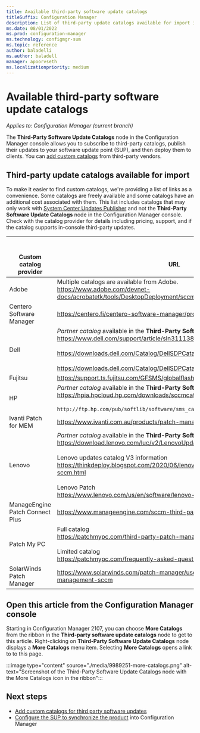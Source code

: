 ```yaml
---
title: Available third-party software update catalogs
titleSuffix: Configuration Manager
description: List of third-party update catalogs available for import into Configuration Manager
ms.date: 08/01/2022
ms.prod: configuration-manager
ms.technology: configmgr-sum
ms.topic: reference
author: baladelli
ms.author: baladell
manager: apoorvseth
ms.localizationpriority: medium
---
```


# Available third-party software update catalogs

*Applies to: Configuration Manager (current branch)*

The **Third-Party Software Update Catalogs** node in the Configuration Manager console allows you to subscribe to third-party catalogs, publish their updates to your software update point (SUP), and then deploy them to clients. You can [add custom catalogs](third-party-software-updates.md#add-a-custom-catalog) from third-party vendors. 

## Third-party update catalogs available for import
<!--9989251-->
To make it easier to find custom catalogs, we're providing a list of links as a convenience. Some catalogs are freely available and some catalogs have an additional cost associated with them. This list includes catalogs that may only work with [System Center Updates Publisher](../tools/updates-publisher.md) and not the **Third-Party Software Update Catalogs** node in the Configuration Manager console. Check with the catalog provider for details including pricing, support, and if the catalog supports in-console third-party updates.

|</br></br>Custom catalog provider|</br></br> URL|
|--|--|
|Adobe | Multiple catalogs are available from Adobe. </br>  https://www.adobe.com/devnet-docs/acrobatetk/tools/DesktopDeployment/sccm.html |
|Centero Software Manager| https://centero.fi/centero-software-manager/product-editions/#csm-for-mecm |
|Dell| *Partner catalog* available in the **Third-Party Software Update Catalogs** node </br> https://www.dell.com/support/article/sln311138/ </br></br> https://downloads.dell.com/Catalog/DellSDPCatalogPC.cab </br></br>https://downloads.dell.com/Catalog/DellSDPCatalog.cab |
|Fujitsu| https://support.ts.fujitsu.com/GFSMS/globalflash/FJSVUMCatalogForSCCM.cab |
|HP| *Partner catalog* available in the **Third-Party Software Update Catalogs** node <br> https://hpia.hpcloud.hp.com/downloads/sccmcatalog/HpCatalogForSms.latest.cab</br></br> `http://ftp.hp.com/pub/softlib/software/sms_catalog/HpCatalogForSms.latest.cab` |
|Ivanti Patch for MEM | https://www.ivanti.com.au/products/patch-management-for-mem |
|Lenovo | *Partner catalog* available in the **Third-Party Software Update Catalogs** node </br> https://download.lenovo.com/luc/v2/LenovoUpdatesCatalog2v2.cab </br></br> Lenovo updates catalog V3 information </br> https://thinkdeploy.blogspot.com/2020/06/lenovo-updates-catalog-v3-for-sccm.html </br></br> Lenovo Patch </br> https://www.lenovo.com/us/en/software/lenovo-patch-sccm |
|ManageEngine Patch Connect Plus| https://www.manageengine.com/sccm-third-party-patch-management |
|Patch My PC| Full catalog </br> https://patchmypc.com/third-party-patch-management-for-sccm-and-intune </br></br> Limited catalog </br> https://patchmypc.com/frequently-asked-questions#trial-catalog |
|SolarWinds Patch Manager| https://www.solarwinds.com/patch-manager/use-cases/third-party-patch-management-sccm |

## Open this article from the Configuration Manager console
<!--9989251-->
Starting in Configuration Manager 2107, you can  choose **More Catalogs** from the ribbon in the **Third-party software update catalogs** node to get to this article. Right-clicking on **Third-Party Software Update Catalogs** node displays a **More Catalogs** menu item.  Selecting **More Catalogs** opens a link to to this page.  

:::image type="content" source="./media/9989251-more-catalogs.png" alt-text="Screenshot of the Third-Party Software Update Catalogs node with the More Catalogs icon in the ribbon":::

## Next steps

- [Add custom catalogs for third party software updates](third-party-software-updates.md#add-a-custom-catalog)
- [Configure the SUP to synchronize the product](../get-started/configure-classifications-and-products.md#to-configure-classifications-and-products-to-synchronize) into Configuration Manager
